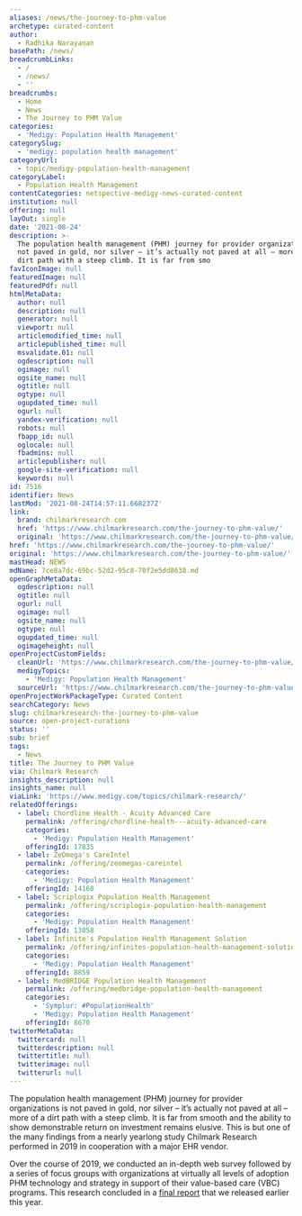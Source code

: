 ```yaml
---
aliases: /news/the-journey-to-phm-value
archetype: curated-content
author:
  - Radhika Narayanan
basePath: /news/
breadcrumbLinks:
  - /
  - /news/
  - ''
breadcrumbs:
  - Home
  - News
  - The Journey to PHM Value
categories:
  - 'Medigy: Population Health Management'
categorySlug:
  - 'medigy: population health management'
categoryUrl:
  - topic/medigy-population-health-management
categoryLabel:
  - Population Health Management
contentCategories: netspective-medigy-news-curated-content
institution: null
offering: null
layOut: single
date: '2021-08-24'
description: >-
  The population health management (PHM) journey for provider organizations is
  not paved in gold, nor silver – it’s actually not paved at all – more of a
  dirt path with a steep climb. It is far from smo
favIconImage: null
featuredImage: null
featuredPdf: null
htmlMetaData:
  author: null
  description: null
  generator: null
  viewport: null
  articlemodified_time: null
  articlepublished_time: null
  msvalidate.01: null
  ogdescription: null
  ogimage: null
  ogsite_name: null
  ogtitle: null
  ogtype: null
  ogupdated_time: null
  ogurl: null
  yandex-verification: null
  robots: null
  fbapp_id: null
  oglocale: null
  fbadmins: null
  articlepublisher: null
  google-site-verification: null
  keywords: null
id: 7516
identifier: News
lastMod: '2021-08-24T14:57:11.668237Z'
link:
  brand: chilmarkresearch.com
  href: 'https://www.chilmarkresearch.com/the-journey-to-phm-value/'
  original: 'https://www.chilmarkresearch.com/the-journey-to-phm-value/'
href: 'https://www.chilmarkresearch.com/the-journey-to-phm-value/'
original: 'https://www.chilmarkresearch.com/the-journey-to-phm-value/'
mastHead: NEWS
mdName: 7ce8a7dc-69bc-52d2-95c8-70f2e5dd8638.md
openGraphMetaData:
  ogdescription: null
  ogtitle: null
  ogurl: null
  ogimage: null
  ogsite_name: null
  ogtype: null
  ogupdated_time: null
  ogimageheight: null
openProjectCustomFields:
  cleanUrl: 'https://www.chilmarkresearch.com/the-journey-to-phm-value/'
  medigyTopics:
    - 'Medigy: Population Health Management'
  sourceUrl: 'https://www.chilmarkresearch.com/the-journey-to-phm-value/'
openProjectWorkPackageType: Curated Content
searchCategory: News
slug: chilmarkresearch-the-journey-to-phm-value
source: open-project-curations
status: ''
sub: brief
tags:
  - News
title: The Journey to PHM Value
via: Chilmark Research
insights_description: null
insights_name: null
viaLink: 'https://www.medigy.com/topics/chilmark-research/'
relatedOfferings:
  - label: Chordline Health - Acuity Advanced Care
    permalink: /offering/chordline-health---acuity-advanced-care
    categories:
      - 'Medigy: Population Health Management'
    offeringId: 17835
  - label: ZeOmega's CareIntel
    permalink: /offering/zeomegas-careintel
    categories:
      - 'Medigy: Population Health Management'
    offeringId: 14160
  - label: Scriplogix Population Health Management
    permalink: /offering/scriplogix-population-health-management
    categories:
      - 'Medigy: Population Health Management'
    offeringId: 13058
  - label: Infinite's Population Health Management Solution
    permalink: /offering/infinites-population-health-management-solution
    categories:
      - 'Medigy: Population Health Management'
    offeringId: 8859
  - label: MedBRIDGE Population Health Management
    permalink: /offering/medbridge-population-health-management
    categories:
      - 'Symplur: #PopulationHealth'
      - 'Medigy: Population Health Management'
    offeringId: 8670
twitterMetaData:
  twittercard: null
  twitterdescription: null
  twittertitle: null
  twitterimage: null
  twitterurl: null
---
```

<p>The population health management (PHM) journey for provider organizations is not paved in gold, nor silver – it’s actually not paved at all – more of a dirt path with a steep climb. It is far from smooth and the ability to show demonstrable return on investment remains elusive. This is but one of the many findings from a nearly yearlong study Chilmark Research performed in 2019 in cooperation with a major EHR vendor.</p><p>Over the course of 2019, we conducted an in-depth web survey followed by a series of focus groups with organizations at virtually all levels of adoption PHM technology and strategy in support of their value-based care (VBC) programs. This research concluded in a <a href="https://go.chilmarkresearch.com/path-to-value-for-population-health-report">final report</a> that we released earlier this year.</p>